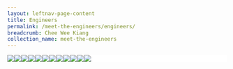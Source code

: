 ```yaml
---
layout: leftnav-page-content
title: Engineers
permalink: /meet-the-engineers/engineers/
breadcrumb: Chee Wee Kiang
collection_name: meet-the-engineers
---
```


<head>
<style>
.flex-container {
  display: flex;
  background-color: white;
  flex-wrap: wrap;
}

.flex-container > div {
  background-color: #ffffff;
  width: 100px;
  margin: 0px;
  padding: 0px;
}
</style>
</head>
<body>

<div class="flex-container">
 <div>
  <image src="/images/wee-kiang.jpeg"/>
 </div>
 <div>
  <image src="/images/wee-kiang.jpeg"/>
 </div>
 <div>
  <image src="/images/wee-kiang.jpeg"/>
 </div>
 <div>
  <image src="/images/wee-kiang.jpeg"/>
 </div>
 <div>
  <image src="/images/wee-kiang.jpeg"/>
 </div>
 <div>
  <image src="/images/wee-kiang.jpeg"/>
 </div>
 <div>
  <image src="/images/wee-kiang.jpeg"/>
 </div>
 <div>
  <image src="/images/wee-kiang.jpeg"/>
 </div>
 <div>
  <image src="/images/wee-kiang.jpeg"/>
 </div>
 <div>
  <image src="/images/wee-kiang.jpeg"/>
 </div>
 <div>
  <image src="/images/wee-kiang.jpeg"/>
 </div>
 <div>
  <image src="/images/wee-kiang.jpeg"/>
 </div>
